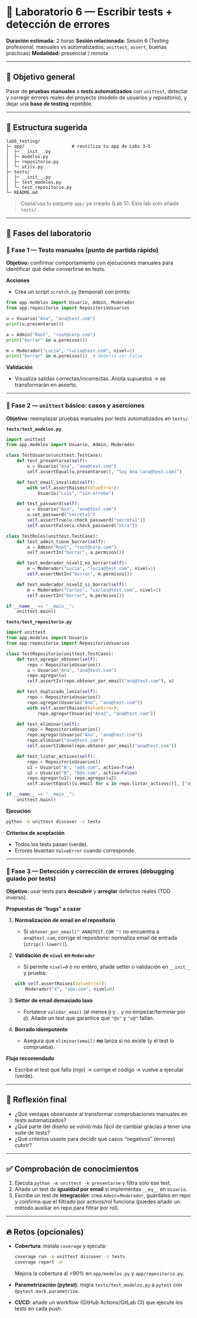 # 🧭 Laboratorio 6 — Escribir tests + detección de errores

**Duración estimada:** 2 horas
**Sesión relacionada:** Sesión 6 (Testing profesional: manuales vs automatizados; `unittest`, `assert`, buenas prácticas)
**Modalidad:** presencial / remota

---

## 🎯 Objetivo general

Pasar de **pruebas manuales** a **tests automatizados** con `unittest`, detectar y corregir errores reales del proyecto (modelo de usuarios y repositorio), y dejar una **base de testing** repetible.

---

## 📁 Estructura sugerida

```
lab6_testing/
├─ app/                  # reutiliza tu app de Labs 3–5
│  ├─ __init__.py
│  ├─ modelos.py
│  ├─ repositorio.py
│  └─ utils.py
├─ tests/
│  ├─ __init__.py
│  ├─ test_modelos.py
│  └─ test_repositorio.py
└─ README.md
```

> Copia/usa tu paquete `app/` ya creado (Lab 5). Este lab solo añade `tests/`.

---

## 🔬 Fases del laboratorio

### 🔹 Fase 1 — Tests manuales (punto de partida rápido)

**Objetivo:** confirmar comportamiento con ejecuciones manuales para identificar qué debe convertirse en tests.

**Acciones**

* Crea un script `scratch.py` (temporal) con prints:

```python
from app.modelos import Usuario, Admin, Moderador
from app.repositorio import RepositorioUsuarios

u = Usuario("Ana", "ana@test.com")
print(u.presentarse())

a = Admin("Root", "root@corp.com")
print("borrar" in a.permisos())

m = Moderador("Lucía", "lucia@test.com", nivel=1)
print("borrar" in m.permisos())  # debería ser False
```

**Validación**

* Visualiza salidas correctas/incorrectas. Anota supuestos → se transformarán en asserts.

---

### 🔹 Fase 2 — `unittest` básico: casos y aserciones

**Objetivo:** reemplazar pruebas manuales por tests automatizados en `tests/`.

**`tests/test_modelos.py`**

```python
import unittest
from app.modelos import Usuario, Admin, Moderador

class TestUsuario(unittest.TestCase):
    def test_presentarse(self):
        u = Usuario("Ana", "ana@test.com")
        self.assertEqual(u.presentarse(), "Soy Ana (ana@test.com)")

    def test_email_invalido(self):
        with self.assertRaises(ValueError):
            Usuario("Luis", "sin-arroba")

    def test_password(self):
        u = Usuario("Ana", "ana@test.com")
        u.set_password("secreta1")
        self.assertTrue(u.check_password("secreta1"))
        self.assertFalse(u.check_password("otra"))

class TestRoles(unittest.TestCase):
    def test_admin_tiene_borrar(self):
        a = Admin("Root", "root@corp.com")
        self.assertIn("borrar", a.permisos())

    def test_moderador_nivel1_no_borrar(self):
        m = Moderador("Lucía", "lucia@test.com", nivel=1)
        self.assertNotIn("borrar", m.permisos())

    def test_moderador_nivel2_si_borrar(self):
        m = Moderador("Carlos", "carlos@test.com", nivel=2)
        self.assertIn("borrar", m.permisos())

if __name__ == "__main__":
    unittest.main()
```

**`tests/test_repositorio.py`**

```python
import unittest
from app.modelos import Usuario
from app.repositorio import RepositorioUsuarios

class TestRepositorio(unittest.TestCase):
    def test_agregar_obtener(self):
        repo = RepositorioUsuarios()
        u = Usuario("Ana", "ana@test.com")
        repo.agregar(u)
        self.assertIs(repo.obtener_por_email("ana@test.com"), u)

    def test_duplicado_lanza(self):
        repo = RepositorioUsuarios()
        repo.agregar(Usuario("Ana", "ana@test.com"))
        with self.assertRaises(ValueError):
            repo.agregar(Usuario("Ana2", "ana@test.com"))

    def test_eliminar(self):
        repo = RepositorioUsuarios()
        repo.agregar(Usuario("Ana", "ana@test.com"))
        repo.eliminar("ana@test.com")
        self.assertIsNone(repo.obtener_por_email("ana@test.com"))

    def test_listar_activos(self):
        repo = RepositorioUsuarios()
        u1 = Usuario("A", "a@x.com", activo=True)
        u2 = Usuario("B", "b@x.com", activo=False)
        repo.agregar(u1); repo.agregar(u2)
        self.assertEqual([u.email for u in repo.listar_activos()], ["a@x.com"])

if __name__ == "__main__":
    unittest.main()
```

**Ejecución**

```bash
python -m unittest discover -s tests
```

**Criterios de aceptación**

* Todos los tests pasan (verde).
* Errores levantan `ValueError` cuando corresponde.

---

### 🔹 Fase 3 — Detección y corrección de errores (debugging guiado por tests)

**Objetivo:** usar tests para **descubrir** y **arreglar** defectos reales (TDD inverso).

**Propuestas de “bugs” a cazar**

1. **Normalización de email en el repositorio**

   * Si `obtener_por_email(" ANA@TEST.COM ")` no encuentra a `ana@test.com`, corrige el repositorio: normaliza email de entrada (`strip().lower()`).

2. **Validación de `nivel` en `Moderador`**

   * Si permite `nivel=0` o no entero, añade setter o validación en `__init__` y prueba:

   ```python
   with self.assertRaises(ValueError):
       Moderador("X", "x@x.com", nivel=0)
   ```

3. **Setter de email demasiado laxo**

   * Fortalece `validar_email` (al menos `@` y `.` y no empezar/terminar por `@`). Añade un test que garantice que `"@x"` y `"x@"` fallan.

4. **Borrado idempotente**

   * Asegura que `eliminar(email)` **no** lanza si no existe (y el test lo comprueba).

**Flujo recomendado**

* Escribe el test que falla (rojo) → corrige el código → vuelve a ejecutar (verde).

---

## 🧠 Reflexión final

* ¿Qué ventajas observaste al transformar comprobaciones manuales en tests automatizados?
* ¿Qué parte del diseño se volvió más fácil de cambiar gracias a tener una suite de tests?
* ¿Qué criterios usaste para decidir qué casos “negativos” (errores) cubrir?

---

## ✅ Comprobación de conocimientos

1. Ejecuta `python -m unittest -k presentarse` y filtra solo ese test.
2. Añade un test de **igualdad por email** si implementas `__eq__` en `Usuario`.
3. Escribe un test de **integración**: crea `Admin`+`Moderador`, guárdalos en repo y confirma que el filtrado por activos/rol funciona (puedes añadir un método auxiliar en repo para filtrar por rol).

---

## 🔥 Retos (opcionales)

* **Cobertura**: instala `coverage` y ejecuta:

  ```bash
  coverage run -m unittest discover -s tests
  coverage report -m
  ```

  Mejora la cobertura al >90% en `app/modelos.py` y `app/repositorio.py`.

* **Parametrización (pytest)**: migra `tests/test_modelos.py` a `pytest` con `@pytest.mark.parametrize`.

* **CI/CD**: añade un workflow (GitHub Actions/GitLab CI) que ejecute los tests en cada push.